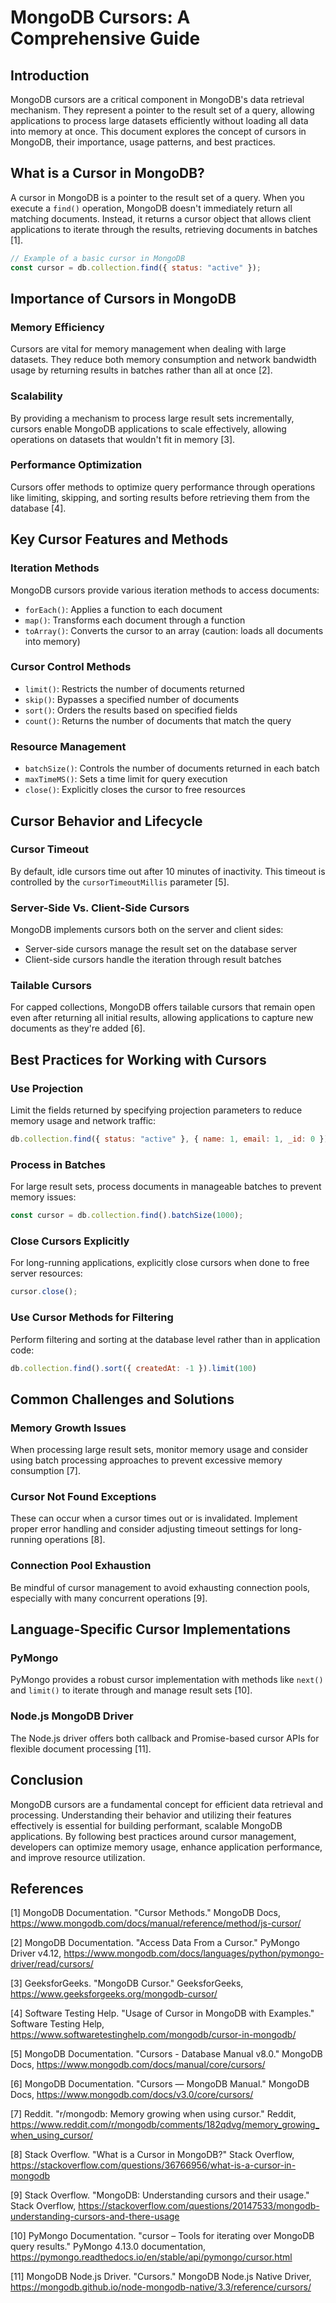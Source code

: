 # MongoDB Cursors: A Comprehensive Guide

## Introduction
MongoDB cursors are a critical component in MongoDB's data retrieval mechanism. They represent a pointer to the result set of a query, allowing applications to process large datasets efficiently without loading all data into memory at once. This document explores the concept of cursors in MongoDB, their importance, usage patterns, and best practices.

## What is a Cursor in MongoDB?

A cursor in MongoDB is a pointer to the result set of a query. When you execute a `find()` operation, MongoDB doesn't immediately return all matching documents. Instead, it returns a cursor object that allows client applications to iterate through the results, retrieving documents in batches [1].

```javascript
// Example of a basic cursor in MongoDB
const cursor = db.collection.find({ status: "active" });
```

## Importance of Cursors in MongoDB

### Memory Efficiency
Cursors are vital for memory management when dealing with large datasets. They reduce both memory consumption and network bandwidth usage by returning results in batches rather than all at once [2].

### Scalability
By providing a mechanism to process large result sets incrementally, cursors enable MongoDB applications to scale effectively, allowing operations on datasets that wouldn't fit in memory [3].

### Performance Optimization
Cursors offer methods to optimize query performance through operations like limiting, skipping, and sorting results before retrieving them from the database [4].

## Key Cursor Features and Methods

### Iteration Methods
MongoDB cursors provide various iteration methods to access documents:
- `forEach()`: Applies a function to each document
- `map()`: Transforms each document through a function
- `toArray()`: Converts the cursor to an array (caution: loads all documents into memory)

### Cursor Control Methods
- `limit()`: Restricts the number of documents returned
- `skip()`: Bypasses a specified number of documents
- `sort()`: Orders the results based on specified fields
- `count()`: Returns the number of documents that match the query

### Resource Management
- `batchSize()`: Controls the number of documents returned in each batch
- `maxTimeMS()`: Sets a time limit for query execution
- `close()`: Explicitly closes the cursor to free resources

## Cursor Behavior and Lifecycle

### Cursor Timeout
By default, idle cursors time out after 10 minutes of inactivity. This timeout is controlled by the `cursorTimeoutMillis` parameter [5].

### Server-Side Vs. Client-Side Cursors
MongoDB implements cursors both on the server and client sides:
- Server-side cursors manage the result set on the database server
- Client-side cursors handle the iteration through result batches

### Tailable Cursors
For capped collections, MongoDB offers tailable cursors that remain open even after returning all initial results, allowing applications to capture new documents as they're added [6].

## Best Practices for Working with Cursors

### Use Projection
Limit the fields returned by specifying projection parameters to reduce memory usage and network traffic:

```javascript
db.collection.find({ status: "active" }, { name: 1, email: 1, _id: 0 })
```

### Process in Batches
For large result sets, process documents in manageable batches to prevent memory issues:

```javascript
const cursor = db.collection.find().batchSize(1000);
```

### Close Cursors Explicitly
For long-running applications, explicitly close cursors when done to free server resources:

```javascript
cursor.close();
```

### Use Cursor Methods for Filtering
Perform filtering and sorting at the database level rather than in application code:

```javascript
db.collection.find().sort({ createdAt: -1 }).limit(100)
```

## Common Challenges and Solutions

### Memory Growth Issues
When processing large result sets, monitor memory usage and consider using batch processing approaches to prevent excessive memory consumption [7].

### Cursor Not Found Exceptions
These can occur when a cursor times out or is invalidated. Implement proper error handling and consider adjusting timeout settings for long-running operations [8].

### Connection Pool Exhaustion
Be mindful of cursor management to avoid exhausting connection pools, especially with many concurrent operations [9].

## Language-Specific Cursor Implementations

### PyMongo
PyMongo provides a robust cursor implementation with methods like `next()` and `limit()` to iterate through and manage result sets [10].

### Node.js MongoDB Driver
The Node.js driver offers both callback and Promise-based cursor APIs for flexible document processing [11].

## Conclusion

MongoDB cursors are a fundamental concept for efficient data retrieval and processing. Understanding their behavior and utilizing their features effectively is essential for building performant, scalable MongoDB applications. By following best practices around cursor management, developers can optimize memory usage, enhance application performance, and improve resource utilization.

## References

[1] MongoDB Documentation. "Cursor Methods." MongoDB Docs, https://www.mongodb.com/docs/manual/reference/method/js-cursor/

[2] MongoDB Documentation. "Access Data From a Cursor." PyMongo Driver v4.12, https://www.mongodb.com/docs/languages/python/pymongo-driver/read/cursors/

[3] GeeksforGeeks. "MongoDB Cursor." GeeksforGeeks, https://www.geeksforgeeks.org/mongodb-cursor/

[4] Software Testing Help. "Usage of Cursor in MongoDB with Examples." Software Testing Help, https://www.softwaretestinghelp.com/mongodb/cursor-in-mongodb/

[5] MongoDB Documentation. "Cursors - Database Manual v8.0." MongoDB Docs, https://www.mongodb.com/docs/manual/core/cursors/

[6] MongoDB Documentation. "Cursors — MongoDB Manual." MongoDB Docs, https://www.mongodb.com/docs/v3.0/core/cursors/

[7] Reddit. "r/mongodb: Memory growing when using cursor." Reddit, https://www.reddit.com/r/mongodb/comments/182qdvg/memory_growing_when_using_cursor/

[8] Stack Overflow. "What is a Cursor in MongoDB?" Stack Overflow, https://stackoverflow.com/questions/36766956/what-is-a-cursor-in-mongodb

[9] Stack Overflow. "MongoDB: Understanding cursors and their usage." Stack Overflow, https://stackoverflow.com/questions/20147533/mongodb-understanding-cursors-and-there-usage

[10] PyMongo Documentation. "cursor – Tools for iterating over MongoDB query results." PyMongo 4.13.0 documentation, https://pymongo.readthedocs.io/en/stable/api/pymongo/cursor.html

[11] MongoDB Node.js Driver. "Cursors." MongoDB Node.js Native Driver, https://mongodb.github.io/node-mongodb-native/3.3/reference/cursors/ 